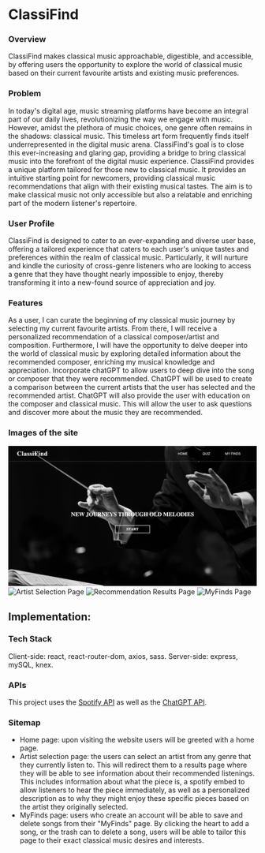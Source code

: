 # ClassiFind

### Overview

ClassiFind makes classical music approachable, digestible, and accessible, by offering users the opportunity to explore the world of classical music based on their current favourite artists and existing music preferences.

### Problem

In today's digital age, music streaming platforms have become an integral part of our daily lives, revolutionizing the way we engage with music. However, amidst the plethora of music choices, one genre often remains in the shadows: classical music. This timeless art form frequently finds itself underrepresented in the digital music arena. ClassiFind's goal is to close this ever-increasing and glaring gap, providing a bridge to bring classical music into the forefront of the digital music experience. ClassiFind provides a unique platform tailored for those new to classical music. It provides an intuitive starting point for newcomers, providing classical music recommendations that align with their existing musical tastes. The aim is to make classical music not only accessible but also a relatable and enriching part of the modern listener's repertoire.

### User Profile

ClassiFind is designed to cater to an ever-expanding and diverse user base, offering a tailored experience that caters to each user's unique tastes and preferences within the realm of classical music. Particularly, it will nurture and kindle the curiosity of cross-genre listeners who are looking to access a genre that they have thought nearly impossible to enjoy, thereby transforming it into a new-found source of appreciation and joy.

### Features

As a user, I can curate the beginning of my classical music journey by selecting my current favourite artists. From there, I will receive a personalized recommendation of a classical composer/artist and composition. Furthermore, I will have the opportunity to delve deeper into the world of classical music by exploring detailed information about the recommended composer, enriching my musical knowledge and appreciation. Incorporate chatGPT to allow users to deep dive into the song or composer that they were recommended. ChatGPT will be used to create a comparison between the current artists that the user has selected and the recommended artist. ChatGPT will also provide the user with education on the composer and classical music. This will allow the user to ask questions and discover more about the music they are recommended.

### Images of the site

![Home Page](./proposal/FinalSiteImages/FireShot%20Capture%20002%20-%20ClassiFind%20-%20localhost.png)
![Artist Selection Page](../classifind/proposal/FinalSiteImages/FireShot%20Capture%20004%20-%20ClassiFind%20-%20localhost.png)
![Recommendation Results Page](../classifind/proposal/FinalSiteImages/FireShot%20Capture%20005%20-%20ClassiFind%20-%20localhost.png)
![MyFinds Page](../classifind/proposal/FinalSiteImages/FireShot%20Capture%20006%20-%20ClassiFind%20-%20localhost.png)

## Implementation:

### Tech Stack

Client-side: react, react-router-dom, axios, sass. Server-side: express, mySQL, knex.

### APIs

This project uses the [Spotify API](https://developer.spotify.com/documentation/web-api) as well as the [ChatGPT API](https://openai.com/blog/introducing-chatgpt-and-whisper-apis).

### Sitemap

- Home page: upon visiting the website users will be greeted with a home page.
- Artist selection page: the users can select an artist from any genre that they currently listen to. This will redirect them to a results page where they will be able to see information about their recommended listenings. This includes information about what the piece is, a spotify embed to allow listeners to hear the piece immediately, as well as a personalized description as to why they might enjoy these specific pieces based on the artist they originally selected.
- MyFinds page: users who create an account will be able to save and delete songs from their "MyFinds" page. By clicking the heart to add a song, or the trash can to delete a song, users will be able to tailor this page to their exact classical music desires and interests.

